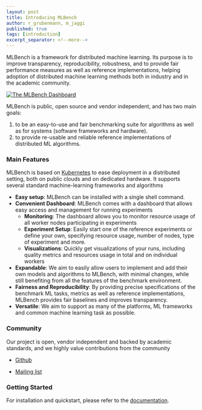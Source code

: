 ```yaml
---
layout: post
title: Introducing MLBench
author: r_grubenmann, m_jaggi
published: true
tags: [introduction]
excerpt_separator: <!--more-->
---
```

MLBench is a framework for distributed machine learning. Its purpose is to improve transparency, reproducibility, robustness, and to provide fair performance measures as well as reference implementations, helping adoption of distributed machine learning methods both in industry and in the academic community.

<a href="{{ site.baseurl }}public/images/blog/2018-09-07-introducing-mlbench/Dashboard_Index.png" data-lightbox="Dashboard_Index" data-title="The MLBench Dashboard">
  <img src="{{ site.baseurl }}public/images/blog/2018-09-07-introducing-mlbench/Dashboard_Index.png" alt="The MLBench Dashboard" style="max-width:80%;"/>
</a>

<!--more-->

MLBench is public, open source and vendor independent, and has two main goals:

1. to be an easy-to-use and fair benchmarking suite for algorithms as well as for systems (software frameworks and hardware).
2. to provide re-usable and reliable reference implementations of distributed ML algorithms.


### Main Features

MLBench is based on [Kubernetes](https://kubernetes.io/) to ease deployment in a distributed setting, both on public clouds and on dedicated hardware. It supports several standard machine-learning frameworks and algorithms

* **Easy setup**: MLBench can be installed with a single shell command.
* **Convenient Dashboard**: MLBench comes with a dashboard that allows easy access and management for running experiments
    - **Monitoring**: The dashboard allows you to monitor resource usage of all worker nodes participating in experiments
    - **Experiment Setup**: Easily start one of the reference experiments or define your own, specifying resource usage, number of nodes, type of experiment and more.
    - **Visualizations**: Quickly get visualizations of your runs, including quality metrics and resources usage in total and on individual workers
* **Expandable**: We aim to easily allow users to implement and add their own models and algorithms to MLBench, with minimal changes, while still benefiting from all the features of the benchmark environment.
* **Fairness and Reproducibility**: By providing precise specifications of the benchmark ML tasks, metrics as well as reference implementations, MLBench provides fair baselines and improves transparency.
* **Versatile**: We aim to support as many of the platforms, ML frameworks and common machine learning task as possible.

### Community

Our project is open, vendor independent and backed by academic standards, and we highly value contributions from the community

- [Github](https://github.com/mlbench/mlbench-docs)

- [Mailing list](https://groups.google.com/d/forum/mlbench)

### Getting Started

For installation and quickstart, please refer to the [documentation](https://mlbench.readthedocs.io/en/latest/installation.html#installation).
